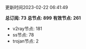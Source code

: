 更新时间2023-02-22 06:41:49

**总订阅: 73**
**总节点: 899**
**有效节点: 261**
- v2ray节点: 181
- ss节点: 78
- trojan节点: 2
